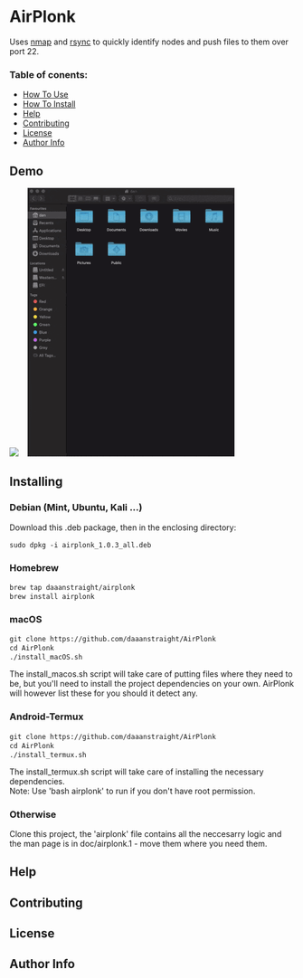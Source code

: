 # AirPlonk

Uses [nmap] and [rsync] to quickly identify nodes and push files to them over port 22.

### Table of conents:

- [How To Use](#How-To-Use)
- [How To Install](#How-To-Install)
- [Help](#Help)
- [Contributing](#Contributing)
- [License](#License)
- [Author Info](#Author-Info)

## Demo

![](demo_termux.gif) &nbsp;&nbsp; ![](demo_macos.gif) 

## Installing

### Debian (Mint, Ubuntu, Kali ...)
Download this .deb package, then in the enclosing directory:
```
sudo dpkg -i airplonk_1.0.3_all.deb
```

### Homebrew
```
brew tap daaanstraight/airplonk
brew install airplonk
```

### macOS
```
git clone https://github.com/daaanstraight/AirPlonk
cd AirPlonk
./install_macOS.sh
```
The install_macos.sh script will take care of putting files where they need to 
be, but you'll need to install the project dependencies on your own. AirPlonk 
will however list these for you should it detect any.

### Android-Termux 
```
git clone https://github.com/daaanstraight/AirPlonk
cd AirPlonk
./install_termux.sh
```
The install_termux.sh script will take care of installing the necessary 
dependencies.<br/>
Note: Use 'bash airplonk' to run if you don't have root permission.

### Otherwise
Clone this project, the 'airplonk' file contains all the neccesarry logic 
and the man page is in doc/airplonk.1 - move them where you need them.

## Help


## Contributing


## License


## Author Info

[nmap]: https://github.com/nmap/nmap
[rsync]: https://github.com/WayneD/rsync
